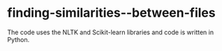 # finding-similarities--between-files
The code uses the NLTK and Scikit-learn libraries and code is written in Python.
